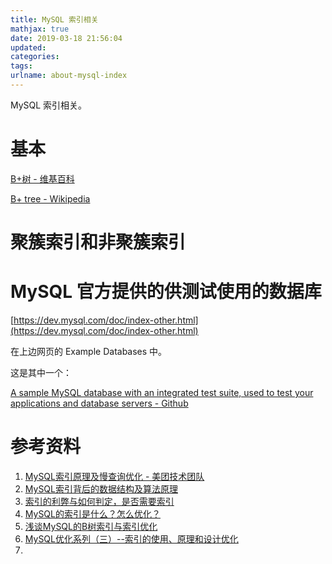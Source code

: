 ```yaml
---
title: MySQL 索引相关
mathjax: true
date: 2019-03-18 21:56:04
updated:
categories:
tags:
urlname: about-mysql-index
---
```


MySQL 索引相关。

<!-- more -->

# 基本

[B+树 - 维基百科](https://zh.wikipedia.org/wiki/B%2B%E6%A0%91)

[B+ tree - Wikipedia](https://en.wikipedia.org/wiki/B%2B_tree)



# 聚簇索引和非聚簇索引



# MySQL 官方提供的供测试使用的数据库

[https://dev.mysql.com/doc/index-other.html](https://dev.mysql.com/doc/index-other.html)

在上边网页的 Example Databases 中。

这是其中一个：

[A sample MySQL database with an integrated test suite, used to test your applications and database servers - Github](https://github.com/datacharmer/test_db)

# 参考资料

1. [MySQL索引原理及慢查询优化 - 美团技术团队](https://tech.meituan.com/2014/06/30/mysql-index.html)
2. [MySQL索引背后的数据结构及算法原理](http://blog.codinglabs.org/articles/theory-of-mysql-index.html)
3. [索引的利弊与如何判定，是否需要索引](http://book.51cto.com/art/200906/132452.htm)
4. [MySQL的索引是什么？怎么优化？](https://my.oschina.net/liughDevelop/blog/1788148)
5. [浅谈MySQL的B树索引与索引优化](https://monkeysayhi.github.io/2018/03/06/%E6%B5%85%E8%B0%88MySQL%E7%9A%84B%E6%A0%91%E7%B4%A2%E5%BC%95%E4%B8%8E%E7%B4%A2%E5%BC%95%E4%BC%98%E5%8C%96/)
6. [MySQL优化系列（三）--索引的使用、原理和设计优化](https://blog.csdn.net/Jack__Frost/article/details/72571540)
7. 